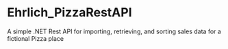 # Ehrlich_PizzaRestAPI
A simple .NET Rest API for importing, retrieving, and sorting sales data for a fictional Pizza place

